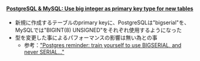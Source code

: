 #### [PostgreSQL & MySQL: Use big integer as primary key type for new tables](https://github.com/rails/rails/commit/d7f55e987849c5a17f9d3152abd4fbacac08a509)

* 新規に作成するテーブルのprimary keyに、PostgreSQLは"bigserial"を、MySQLでは"BIGINT(8) UNSIGNED"をそれぞれ使用するようになった
* 型を変更した事によるパフォーマンスの影響は無い為との事
  * 参考：["Postgres reminder: train yourself to use BIGSERIAL, and never SERIAL…"](https://twitter.com/pvh/status/730141012048281600)
